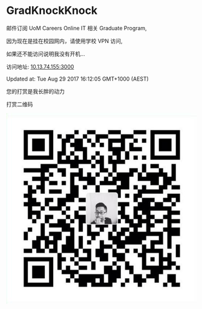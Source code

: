 # GradKnockKnock
邮件订阅 UoM Careers Online IT 相关 Graduate Program, 

因为现在是挂在校园网内，请使用学校 VPN 访问,

如果还不能访问说明我没有开机...

访问地址: [10.13.74.155:3000](http://10.13.74.155:3000)

Updated at: Tue Aug 29 2017 16:12:05 GMT+1000 (AEST)

您的打赏是我长胖的动力

打赏二维码

![QR](public/QR.png)